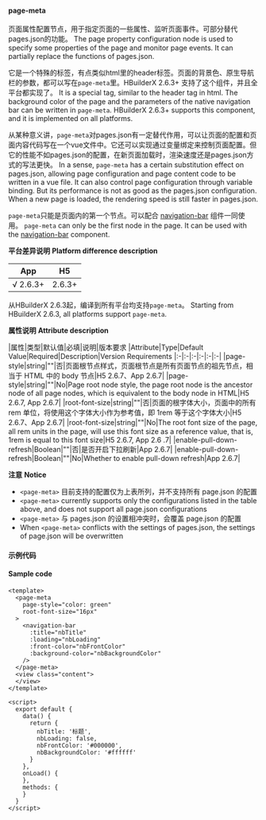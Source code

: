 #### page-meta

页面属性配置节点，用于指定页面的一些属性、监听页面事件。可部分替代pages.json的功能。
The page property configuration node is used to specify some properties of the page and monitor page events. It can partially replace the functions of pages.json.

它是一个特殊的标签，有点类似html里的header标签。页面的背景色、原生导航栏的参数，都可以写在`page-meta`里。HBuilderX 2.6.3+ 支持了这个组件，并且全平台都实现了。
It is a special tag, similar to the header tag in html. The background color of the page and the parameters of the native navigation bar can be written in `page-meta`. HBuilderX 2.6.3+ supports this component, and it is implemented on all platforms.

从某种意义讲，`page-meta`对pages.json有一定替代作用，可以让页面的配置和页面内容代码写在一个vue文件中。它还可以实现通过变量绑定来控制页面配置。但它的性能不如pages.json的配置，在新页面加载时，渲染速度还是pages.json方式的写法更快。
In a sense, `page-meta` has a certain substitution effect on pages.json, allowing page configuration and page content code to be written in a vue file. It can also control page configuration through variable binding. But its performance is not as good as the pages.json configuration. When a new page is loaded, the rendering speed is still faster in pages.json.

`page-meta`只能是页面内的第一个节点。可以配合 [navigation-bar](https://uniapp.dcloud.io/component/navigation-bar) 组件一同使用。
`page-meta` can only be the first node in the page. It can be used with the [navigation-bar](https://uniapp.dcloud.io/component/navigation-bar) component.

**平台差异说明**
**Platform difference description**

|App|H5|
|:-:|:-:|
|√ 2.6.3+|2.6.3+|

从HBuilderX 2.6.3起，编译到所有平台均支持`page-meta`。
Starting from HBuilderX 2.6.3, all platforms support `page-meta`.

**属性说明**
**Attribute description**

|属性|类型|默认值|必填|说明|版本要求
|Attribute|Type|Default Value|Required|Description|Version Requirements
|:-|:-|:-|:-|:-|:-|
|page-style|string|""|否|页面根节点样式，页面根节点是所有页面节点的祖先节点，相当于 HTML 中的 body 节点|H5 2.6.7、App 2.6.7|
|page-style|string|""|No|Page root node style, the page root node is the ancestor node of all page nodes, which is equivalent to the body node in HTML|H5 2.6.7, App 2.6.7|
|root-font-size|string|""|否|页面的根字体大小，页面中的所有 rem 单位，将使用这个字体大小作为参考值，即 1rem 等于这个字体大小|H5 2.6.7、App 2.6.7|
|root-font-size|string|""|No|The root font size of the page, all rem units in the page, will use this font size as a reference value, that is, 1rem is equal to this font size|H5 2.6.7, App 2.6 .7|
|enable-pull-down-refresh|Boolean|""|否|是否开启下拉刷新|App 2.6.7|
|enable-pull-down-refresh|Boolean|""|No|Whether to enable pull-down refresh|App 2.6.7|

**注意**
**Notice**
- `<page-meta>` 目前支持的配置仅为上表所列，并不支持所有 page.json 的配置
- `<page-meta>` currently supports only the configurations listed in the table above, and does not support all page.json configurations
- `<page-meta>` 与 pages.json 的设置相冲突时，会覆盖 page.json 的配置
- When `<page-meta>` conflicts with the settings of pages.json, the settings of page.json will be overwritten

#### 示例代码
#### Sample code

```
<template>
  <page-meta
    page-style="color: green"
    root-font-size="16px"
  >
    <navigation-bar
      :title="nbTitle"
      :loading="nbLoading"
      :front-color="nbFrontColor"
      :background-color="nbBackgroundColor"
    />
  </page-meta>
  <view class="content">
  </view>
</template>

<script>
  export default {
    data() {
      return {
        nbTitle: '标题',
        nbLoading: false,
        nbFrontColor: '#000000',
        nbBackgroundColor: '#ffffff'
      }
    },
    onLoad() {
    },
    methods: {
    }
  }
</script>
```
